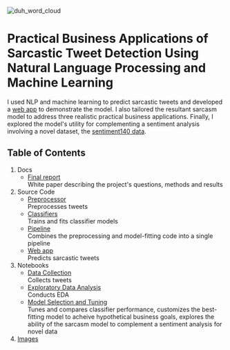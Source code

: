 ![duh_word_cloud](https://github.com/williamwebb35/Predicting_Sarcasm/blob/master/images/duh_wc.png)
# Practical Business Applications of Sarcastic Tweet Detection Using Natural Language Processing and Machine Learning

I used NLP and machine learning to predict sarcastic tweets and developed a [web app](https://www.thesarcometer.com/) to demonstrate the model. I also tailored the resultant sarcasm model to address three realistic practical business applications. Finally, I explored the model's utility for complementing a sentiment analysis involving a novel dataset, the [sentiment140 data](https://www.kaggle.com/kazanova/sentiment140).

## Table of Contents

1. Docs
      * [Final report](https://github.com/williamwebb35/Predicting_Sarcasm/blob/master/reports/Capstone2_Milestone_Report_Final.pdf)  
          White paper describing the project's questions, methods and results
2. Source Code
      * [Preprocessor](https://github.com/williamwebb35/Predicting_Sarcasm/blob/master/scripts/Preprocessor.py)  
          Preprocesses tweets
      * [Classifiers](https://github.com/williamwebb35/Predicting_Sarcasm/blob/master/scripts/OOP_clas_def.py)   
          Trains and fits classifier models
      * [Pipeline](https://github.com/williamwebb35/Predicting_Sarcasm/blob/master/scripts/pipeline_capstone2.py)  
          Combines the preprocessing and model-fitting code into a single pipeline
      * [Web app](https://github.com/williamwebb35/Predicting_Sarcasm/blob/master/scripts/test_app3.py)  
          Predicts sarcastic tweets
3. Notebooks
      * [Data Collection](https://github.com/williamwebb35/Predicting_Sarcasm/blob/master/notebooks/Capstone2_Draft1.ipynb)     
          Collects tweets
      * [Exploratory Data Analysis](https://github.com/williamwebb35/Predicting_Sarcasm/blob/master/notebooks/Capstone2_EDA.ipynb)   
          Conducts EDA 
      * [Model Selection and Tuning](https://github.com/williamwebb35/Predicting_Sarcasm/blob/master/notebooks/Gridsearch_Capstone2.ipynb)    
          Tunes and compares classifier performance, customizes the best-fitting model to acheive hypothetical business goals, explores the ability of the sarcasm model to                   complement a sentiment analysis for novel data 
 4. [Images](https://github.com/williamwebb35/Predicting_Sarcasm/tree/master/images)
